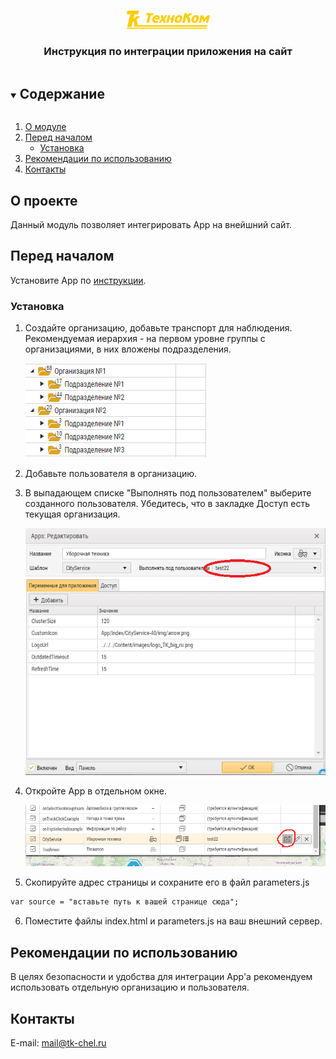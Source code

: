 <br />
<p align="center">
  <a href="https://www.tk-nav.ru/">
    <img src="../img/logo_TK_big_ru.png" alt="Logo" width="133" height="29">
  </a>

<h3 align="center">Инструкция по интеграции приложения на сайт</h3>


<!-- TABLE OF CONTENTS -->
<details open="open">
  <summary><h2 style="display: inline-block">Содержание</h2></summary>
  <ol>
    <li>
      <a href="#о-проекте">О модуле</a>
    </li>
    <li>
      <a href="#перед-началом">Перед началом</a>
      <ul>
        <li><a href="#установка">Установка</a></li>
      </ul>
    </li>
    <li><a href="#рекомендации">Рекомендации по использованию</a></li>
    <li><a href="#контакты">Контакты</a></li>
  </ol>
</details>

## О проекте

Данный модуль позволяет интегрировать App на внейшний сайт.

## Перед началом

Установите App по <a href="../readme.me">инструкции</a>.

### Установка

1. Создайте организацию, добавьте транспорт для наблюдения. Рекомендуемая иерархия - на первом уровне группы с организациями, в них вложены подразделения.

    ![Иерархия](img/cars-tree.png)

2. Добавьте пользователя в организацию.

3. В выпадающем списке "Выполнять под пользователем" выберите созданного пользователя. Убедитесь, что в закладке Доступ есть текущая организация.

   ![Настройка App'а](img/user-settings.png) 

4. Откройте App в отдельном окне.

   ![Открыть App](img/run-app.png) 

5. Скопируйте адрес страницы и сохраните его в файл parameters.js
````html
var source = "вставьте путь к вашей странице сюда";
````
6. Поместите файлы index.html и parameters.js на ваш внешний сервер.

<!-- USAGE EXAMPLES -->

## Рекомендации по использованию

В целях безопасности и удобства для интеграции App'а рекомендуем использовать отдельную организацию и пользователя. 

<!-- CONTACT -->

## Контакты

E-mail: <a href="mailto:mail@tk-chel.ru">mail@tk-chel.ru</a>
